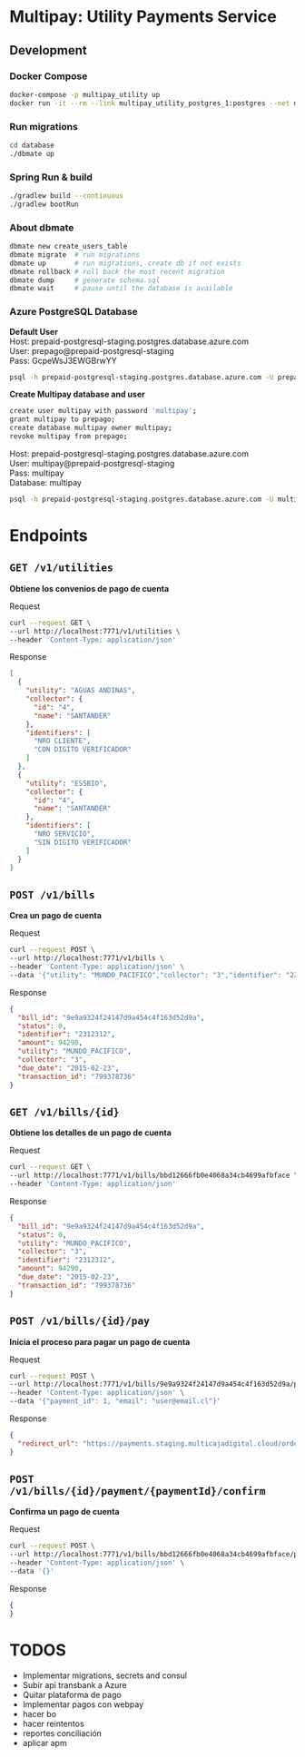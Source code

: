 # Multipay: Utility Payments Service

## Development

### Docker Compose
```bash
docker-compose -p multipay_utility up
docker run -it --rm --link multipay_utility_postgres_1:postgres --net multipay_utility_default postgres:11-alpine psql -h postgres -U multipay
```

### Run migrations
```bash
cd database
./dbmate up
```

### Spring Run & build
```bash
./gradlew build --continuous
./gradlew bootRun
```

### About **dbmate**
```bash
dbmate new create_users_table
dbmate migrate  # run migrations
dbmate up       # run migrations, create db if not exists
dbmate rollback # roll back the most recent migration
dbmate dump     # generate schema.sql
dbmate wait     # pause until the database is available
```

### Azure PostgreSQL Database
**Default User**  
Host: prepaid-postgresql-staging.postgres.database.azure.com  
User: prepago@prepaid-postgresql-staging  
Pass: GcpeWsJ3EWGBrwYY  
```bash
psql -h prepaid-postgresql-staging.postgres.database.azure.com -U prepago@prepaid-postgresql-staging -d postgres
```
**Create Multipay database and user**  
```bash
create user multipay with password 'multipay';
grant multipay to prepago;
create database multipay owner multipay;
revoke multipay from prepago;
```
Host: prepaid-postgresql-staging.postgres.database.azure.com  
User: multipay@prepaid-postgresql-staging  
Pass: multipay  
Database: multipay
```bash
psql -h prepaid-postgresql-staging.postgres.database.azure.com -U multipay@prepaid-postgresql-staging -d multipay
```

# Endpoints

## `GET /v1/utilities`
**Obtiene los convenios de pago de cuenta**

Request
```bash
curl --request GET \
--url http://localhost:7771/v1/utilities \
--header 'Content-Type: application/json'
```

Response
```json
[
  {
    "utility": "AGUAS ANDINAS",
    "collector": {
      "id": "4",
      "name": "SANTANDER"
    },
    "identifiers": [
      "NRO CLIENTE",
      "CON DIGITO VERIFICADOR"
    ]
  },
  {
    "utility": "ESSBIO",
    "collector": {
      "id": "4",
      "name": "SANTANDER"
    },
    "identifiers": [
      "NRO SERVICIO",
      "SIN DIGITO VERIFICADOR"
    ]
  }
]
```

## `POST /v1/bills`
**Crea un pago de cuenta**

Request
```bash
curl --request POST \
--url http://localhost:7771/v1/bills \
--header 'Content-Type: application/json' \
--data '{"utility": "MUNDO_PACIFICO","collector": "3","identifier": "2312312"}'
```
Response
```json
{
  "bill_id": "9e9a9324f24147d9a454c4f163d52d9a",
  "status": 0,
  "identifier": "2312312",
  "amount": 94290,
  "utility": "MUNDO_PACIFICO",
  "collector": "3",
  "due_date": "2015-02-23",
  "transaction_id": "799378736"
}
```

## `GET /v1/bills/{id}`
**Obtiene los detalles de un pago de cuenta**

Request
```bash
curl --request GET \
--url http://localhost:7771/v1/bills/bbd12666fb0e4068a34cb4699afbface \
--header 'Content-Type: application/json'
```
Response
```json
{
  "bill_id": "9e9a9324f24147d9a454c4f163d52d9a",
  "status": 0,
  "utility": "MUNDO_PACIFICO",
  "collector": "3",
  "identifier": "2312312",
  "amount": 94290,
  "due_date": "2015-02-23",
  "transaction_id": "799378736"
}
```

## `POST /v1/bills/{id}/pay`
**Inicia el proceso para pagar un pago de cuenta**

Request
```bash
curl --request POST \
--url http://localhost:7771/v1/bills/9e9a9324f24147d9a454c4f163d52d9a/pay \
--header 'Content-Type: application/json' \
--data '{"payment_id": 1, "email": "user@email.cl"}'
```
Response
```json
{
  "redirect_url": "https://payments.staging.multicajadigital.cloud/order/5",
}
```

## `POST /v1/bills/{id}/payment/{paymentId}/confirm`
**Confirma un pago de cuenta**

Request
```bash
curl --request POST \
--url http://localhost:7771/v1/bills/bbd12666fb0e4068a34cb4699afbface/payment/229e36dcf7864baa8e5094b11d1b5955/confirm \
--header 'Content-Type: application/json' \
--data '{}'
```
Response
```json
{
}
```

# TODOS
- Implementar migrations, secrets and consul
- Subir api transbank a Azure
- Quitar plataforma de pago
- Implementar pagos con webpay
- hacer bo
- hacer reintentos
- reportes conciliación
- aplicar apm